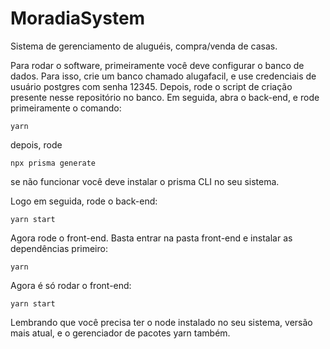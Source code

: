 # MoradiaSystem
Sistema de gerenciamento de aluguéis, compra/venda de casas.

Para rodar o software, primeiramente você deve configurar o banco de dados. Para isso, crie um banco chamado alugafacil, e use credenciais de usuário postgres com senha 12345. Depois, rode o script de criação presente nesse repositório no banco. 
Em seguida, abra o back-end, e rode primeiramente o comando:

    yarn
  
depois, rode

    npx prisma generate
  
se não funcionar você deve instalar o prisma CLI no seu sistema.

Logo em seguida, rode o back-end:

    yarn start

Agora rode o front-end. Basta entrar na pasta front-end e instalar as dependências primeiro:

    yarn
    
Agora é só rodar o front-end:

    yarn start
    
Lembrando que você precisa ter o node instalado no seu sistema, versão mais atual, e o gerenciador de pacotes yarn também.

